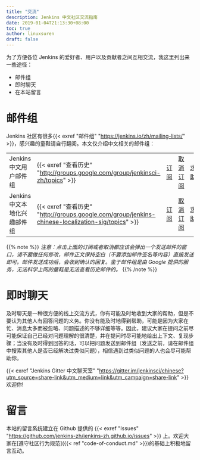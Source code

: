 ```yaml
---
title: "交流"
description: Jenkins 中文社区交流指南
date: 2019-01-04T21:13:30+08:00
toc: true
author: linuxsuren
draft: false
---
```


为了方便各位 Jenkins 的爱好者、用户以及贡献者之间互相交流，我这里列出来一些途径：

* 邮件组
* 即时聊天
* 在本站留言

# 邮件组

Jenkins 社区有很多{{< exref "邮件组" "https://jenkins.io/zh/mailing-lists/" >}}，感兴趣的童鞋请自行翻阅。本文仅介绍中文相关的邮件组：

|    |    |    |    |    |
|----|----|----|----|----|
|Jenkins 中文用户邮件组|{{< exref "查看历史" "http://groups.google.com/group/jenkinsci-zh/topics" >}}|[订阅](mailto:jenkinsci-zh+subscribe@googlegroups.com)|[取消订阅](mailto:jenkinsci-zh+unsubscribe@googlegroups.com)|[求助](mailto:jenkinsci-zh@googlegroups.com)|
|Jenkins 中文本地化兴趣邮件组|{{< exref "查看历史" "http://groups.google.com/group/jenkins-chinese-localization-sig/topics" >}}|[订阅](mailto:jenkins-chinese-localization-sig+subscribe@googlegroups.com)|[取消订阅](mailto:jenkins-chinese-localization-sig+unsubscribe@googlegroups.com)|[求助](mailto:jenkins-chinese-localization-sig@googlegroups.com)|

{{% note %}}
*注意：点击上面的订阅或者取消都应该会弹出一个发送邮件的窗口，请不要做任何修改，邮件正文保持空白（不要添加邮件签名等内容）直接发送即可。邮件发送成功后，会收到确认的回复。鉴于邮件组是由 Google 提供的服务，无法科学上网的童鞋是无法查看历史邮件的。*
{{% /note %}}

# 即时聊天

及时聊天是一种很方便的线上交流方式，你有可能及时地收到大家的帮助，但是不要认为其他人有回答问题的义务。你没有能及时地得到帮助，可能是因为大家在忙、消息太多而被忽略、问题描述的不够详细等等。因此，建议大家在提问之前尽可能保证自己已经对问题理解的很清楚，并在提问时尽可能地给出上下文、复现步骤；当没有及时得到回答的话，可以把问题发送到邮件组（发送之前，请在邮件组中搜索其他人是否已经解决过类似问题），相信遇到过类似问题的人也会尽可能帮助你。

{{< exref "Jenkins Gitter 中文聊天室" "https://gitter.im/jenkinsci/chinese?utm_source=share-link&utm_medium=link&utm_campaign=share-link" >}}欢迎你!

# 留言

本站的留言系统建立在 Github 提供的 {{< exref "Issues" "https://github.com/jenkins-zh/jenkins-zh.github.io/issues" >}}  上。欢迎大家在[遵守社区行为规范]({{< ref "code-of-conduct.md" >}})的基础上积极地留言互动。
